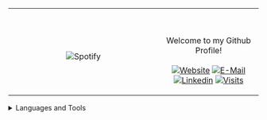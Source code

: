 <table width="100%" align="center"> 
  <tr>
  <td width="60%" align="center">
      
&nbsp; <br> ![Spotify](https://novatorem-two-ruby.vercel.app/api/spotify)

  </td>
  <td width="40%">

  <br><p align="center"> Welcome to my Github Profile! <br><br>
    [![Website](https://img.shields.io/badge/my%20stuff-website-blue?style=flat-square&logo=github)](https://jonathan-r0.github.io)
    [![E-Mail](https://img.shields.io/badge/email-reveal-2a8?style=flat-square&logo=gmail&logoColor=white)](https://mailhide.io/e/OO0HCCzs)
    [![Linkedin](https://img.shields.io/badge/linked-in-369?style=flat-square&logo=linkedin&logoColor=white&color=blue)](https://www.linkedin.com/in/jonathan-rosenblatt-7b38981b4/)
    [![Visits](https://komarev.com/ghpvc/?username=Jonathan-R0&logo=GitHub&label=github%20visits&color=336699&logoColor=white&style=flat-square)](https://github.com/Jonathan-R0)
  </p>
  </td>
</table>



<details>
<summary>Languages and Tools</summary>
  <pre> 
  <div align="center">
    <img src="http://img.shields.io/badge/-C-A8B9CC?style=for-the-badge&logo=c&logoColor=ffffff" alt="C">
    <img src="https://img.shields.io/badge/-Assembly-804000?style=for-the-badge&logo=Assembly&logoColor=ffffff" alt="Assembly">
    <img src="https://img.shields.io/badge/C++-blue.svg?style=for-the-badge&logo=c%2B%2B" alt="C++">
    <img src="https://img.shields.io/badge/-Git-%23F05032?style=for-the-badge&logo=git&logoColor=%23ffffff" alt="Git">
    <img src="https://img.shields.io/badge/-GitHub-181717?style=for-the-badge&logo=github" alt="Github">
    <img src="http://img.shields.io/badge/-Vim-019833?style=for-the-badge&logo=vim&logoColor=#ffffff" alt="Vim">
    <img src="http://img.shields.io/badge/-Python-ffff17?style=for-the-badge&logo=python&logoColor=ffffff" alt="Python">
    <img src="http://img.shields.io/badge/-Java-5B4638?style=for-the-badge&logo=java&logoColor=ffffff" alt="Java">
    <img src="http://img.shields.io/badge/-Linux-A8B9CC?style=for-the-badge&logo=Linux&logoColor=ffffff" alt="Linux">
    <img src="https://img.shields.io/badge/-HTML5-%23E44D27?style=for-the-badge&logo=html5&logoColor=ffffff" alt="HTML">
    <img src="https://img.shields.io/badge/-Markdown-000000?style=for-the-badge&logo=markdown" alt="Markdown">
    <img src="http://img.shields.io/badge/-VS%20Code-0000FF?style=for-the-badge&logo=visual-studio-code&logoColor=ffffff" alt="VS-Code">
    <img src="http://img.shields.io/badge/-TypeScript-007acc?style=for-the-badge&logo=typescript&logoColor=ffffff" alt="TypeScript">
  </div>
  </pre>
</details>

[//]: <> (The `&nbsp;` is to have Aphelion take up more space)
